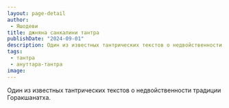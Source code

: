 ```yaml
---
layout: page-detail
author:
 - Яшодеви
title: джняна санкалини тантра
publishDate: "2024-09-01"
description: Один из известных тантрических текстов о недвойственности традиции Горакшанатха.
tags:
 - тантра
 - ануттара-тантра
image: 
---
```


Один из известных тантрических текстов о недвойственности традиции Горакшанатха.

